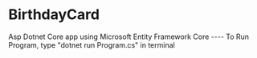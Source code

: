 ﻿# BirthdayCard
Asp Dotnet Core app using Microsoft Entity Framework Core ---- 
To Run Program, type "dotnet run Program.cs" in terminal
